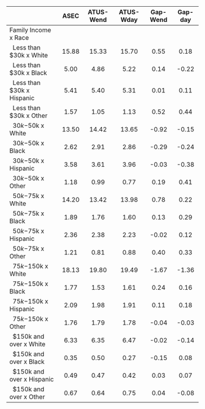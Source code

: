 
|                      |         ASEC |    ATUS-Wend |    ATUS-Wday |     Gap-Wend |      Gap-day |
| -------------------- | :----------: | :----------: | :----------: | :----------: | :----------: |
| Family Income x Race |              |              |              |              |              |
| &nbsp;&nbsp;Less than $30k x White |        15.88 |        15.33 |        15.70 |         0.55 |         0.18 |
| &nbsp;&nbsp;Less than $30k x Black |         5.00 |         4.86 |         5.22 |         0.14 |        -0.22 |
| &nbsp;&nbsp;Less than $30k x Hispanic |         5.41 |         5.40 |         5.31 |         0.01 |         0.11 |
| &nbsp;&nbsp;Less than $30k x Other |         1.57 |         1.05 |         1.13 |         0.52 |         0.44 |
| &nbsp;&nbsp;$30k-$50k x White |        13.50 |        14.42 |        13.65 |        -0.92 |        -0.15 |
| &nbsp;&nbsp;$30k-$50k x Black |         2.62 |         2.91 |         2.86 |        -0.29 |        -0.24 |
| &nbsp;&nbsp;$30k-$50k x Hispanic |         3.58 |         3.61 |         3.96 |        -0.03 |        -0.38 |
| &nbsp;&nbsp;$30k-$50k x Other |         1.18 |         0.99 |         0.77 |         0.19 |         0.41 |
| &nbsp;&nbsp;$50k-$75k x White |        14.20 |        13.42 |        13.98 |         0.78 |         0.22 |
| &nbsp;&nbsp;$50k-$75k x Black |         1.89 |         1.76 |         1.60 |         0.13 |         0.29 |
| &nbsp;&nbsp;$50k-$75k x Hispanic |         2.36 |         2.38 |         2.23 |        -0.02 |         0.12 |
| &nbsp;&nbsp;$50k-$75k x Other |         1.21 |         0.81 |         0.88 |         0.40 |         0.33 |
| &nbsp;&nbsp;$75k-$150k x White |        18.13 |        19.80 |        19.49 |        -1.67 |        -1.36 |
| &nbsp;&nbsp;$75k-$150k x Black |         1.77 |         1.53 |         1.61 |         0.24 |         0.16 |
| &nbsp;&nbsp;$75k-$150k x Hispanic |         2.09 |         1.98 |         1.91 |         0.11 |         0.18 |
| &nbsp;&nbsp;$75k-$150k x Other |         1.76 |         1.79 |         1.78 |        -0.04 |        -0.03 |
| &nbsp;&nbsp;$150k and over x White |         6.33 |         6.35 |         6.47 |        -0.02 |        -0.14 |
| &nbsp;&nbsp;$150k and over x Black |         0.35 |         0.50 |         0.27 |        -0.15 |         0.08 |
| &nbsp;&nbsp;$150k and over x Hispanic |         0.49 |         0.47 |         0.42 |         0.03 |         0.07 |
| &nbsp;&nbsp;$150k and over x Other |         0.67 |         0.64 |         0.75 |         0.04 |        -0.08 |

